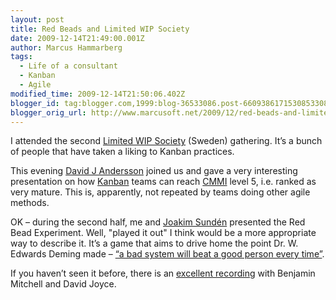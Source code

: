 ```yaml
---
layout: post
title: Red Beads and Limited WIP Society
date: 2009-12-14T21:49:00.001Z
author: Marcus Hammarberg
tags:
  - Life of a consultant
  - Kanban
  - Agile
modified_time: 2009-12-14T21:50:06.402Z
blogger_id: tag:blogger.com,1999:blog-36533086.post-6609386171530853308
blogger_orig_url: http://www.marcusoft.net/2009/12/red-beads-and-limited-wip.html
---
```


I attended the second [Limited WIP Society](http://www.limitedwipsociety.org/) (Sweden) gathering. It’s a bunch of people that have taken a liking to Kanban practices.

This evening [David J Andersson](http://www.agilemanagement.net) joined us and gave a very interesting presentation on how [Kanban](http://en.wikipedia.org/wiki/Kanban) teams can reach [CMMI](http://en.wikipedia.org/wiki/CMMI) level 5, i.e. ranked as very mature. This is, apparently, not repeated by teams doing other agile methods.

OK – during the second half, me and [Joakim Sundén](http://www.joakimsunden.com/) presented the Red Bead Experiment. Well, "played it out" I think would be a more appropriate way to describe it. It’s a game that aims to drive home the point Dr. W. Edwards Deming made – [“a bad system will beat a good person every time”](http://matthrivnak.com/lean-quotes/).

If you haven’t seen it before, there is an [excellent recording](http://skillsmatter.com/podcast/agile-scrum/demings-red-bead-experiment) with Benjamin Mitchell and David Joyce.
